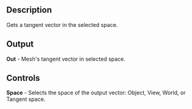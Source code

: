 ## Description
Gets a tangent vector in the selected space.

## Output
**Out** - Mesh's tangent vector in selected space.

## Controls
**Space** - Selects the space of the output vector: Object, View, World, or Tangent space.